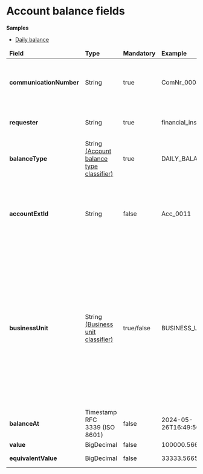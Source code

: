 # Account balance fields 

**Samples**

* [Daily balance](./samples/dailyBalance.json)

<table>
	<thead>
		<tr>
			<td><b>Field</b></td>
			<td><b>Type</b></td>
			<td><b>Mandatory</b></td>
			<td><b>Example</b></td>
			<td width="600px"><b>Description</b></td>
		</tr>
	</thead>
	<tbody>
		<tr>
			<td><b>communicationNumber</b></td>
			<td>String</td>
			<td>true</td>
			<td>ComNr_000321</td>
			<td>Unique number of communication. used for risk assessment callback</td>
		</tr>
		<tr>
			<td><b>requester</b></td>
			<td>String</td>
			<td>true</td>
			<td>financial_institution</td>
			<td>Name of the system requesting web service</td>
		</tr>
		<tr>
			<td><b>balanceType</b></td>
			<td>
                String <br/>
                <a href="../../Classifiers/classifiers.md">(Account balance type classifier)</a>
            </td>
			<td>true</td>
			<td>DAILY_BALANCE</td>
			<td>Type of balance type.</td>
		</tr>
        <tr>
            <td><b>accountExtId</b></td>
            <td>String</td>
            <td>false</td>
            <td>Acc_0011</td>
            <td>External account identification number. Corresponds to the account's identifier in the financial institution</td>
        </tr>
		<tr>
			<td><b>businessUnit</b></td>
			<td>
                String <br/>
                <a href="../../Classifiers/classifiers.md">(Business unit classifier)</a>
            </td>
			<td>true/false</td>
			<td>BUSINESS_UNIT_NAME</td>
			<td>This parameter is mandatory only for clients utilizing a multi-organizational solution. 
            ❗<b>Omit this parameter unless instructed about it.</b>❗<br/> It serves to specify the unique identifier for the business unit. Business units are logical groupings of users and data.</td>
		</tr>
		<tr>
			<td><b>balanceAt</b></td>
			<td>Timestamp<br/>RFC 3339 (ISO 8601)</td>
			<td>false</td>
			<td>2024-05-26T16:49:50.237</td>
			<td>Balance datetime.</td>
		</tr>
		<tr>
			<td><b>value</b></td>
			<td>BigDecimal</td>
			<td>false</td>
			<td>100000.5665</td>
			<td>Balance value.</td>
		</tr>
        <tr>
			<td><b>equivalentValue</b></td>
			<td>BigDecimal</td>
			<td>false</td>
			<td>33333.5665</td>
			<td>Equivalent balance value.</td>
		</tr>
	</tbody>
</table>

